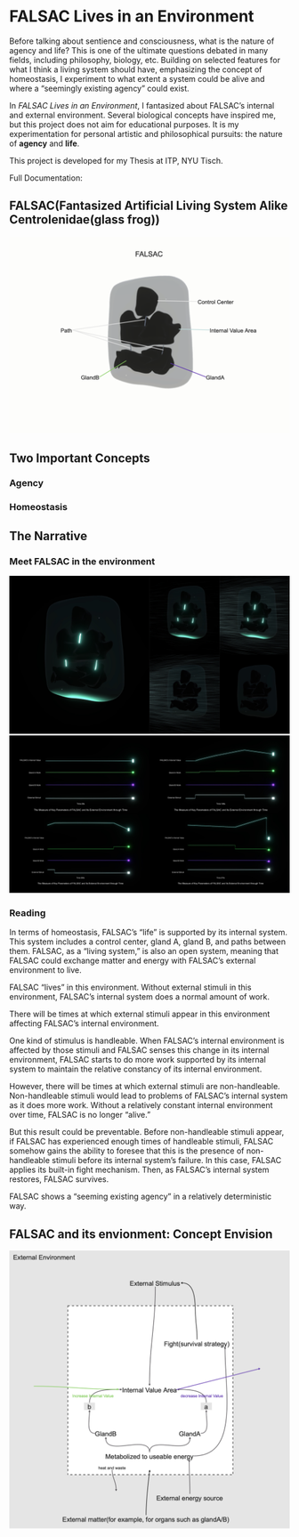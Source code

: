 # FALSAC Lives in an Environment

Before talking about sentience and consciousness, what is the nature of agency and life? This is one of the ultimate questions debated in many fields, including philosophy, biology, etc. Building on selected features for what I think a living system should have, emphasizing the concept of homeostasis, I experiment to what extent a system could be alive and where a “seemingly existing agency” could exist.

In _FALSAC Lives in an Environment_, I fantasized about FALSAC’s internal and external environment. Several biological concepts have inspired me, but this project does not aim for educational purposes. It is my experimentation for personal artistic and philosophical pursuits: the nature of **agency** and **life**.

This project is developed for my Thesis at ITP, NYU Tisch.

Full Documentation:

## FALSAC(Fantasized Artificial Living System Alike Centrolenidae(glass frog))
![FALSACVisual](/Images/FALSACVisual.png)

## Two Important Concepts
### Agency

### Homeostasis

## The Narrative
### Meet FALSAC in the environment
![FALSACStates](/Images/FALSACStates.JPEG)
![DataStates](/Images/DataStates.JPEG)
### Reading
In terms of homeostasis, FALSAC’s “life” is supported by its internal system. This system includes a control center, gland A, gland B, and paths between them. FALSAC, as a “living system,” is also an open system, meaning that FALSAC could exchange matter and energy with FALSAC’s external environment to live.

FALSAC “lives” in this environment. Without external stimuli in this environment, FALSAC’s internal system does a normal amount of work.

There will be times at which external stimuli appear in this environment affecting FALSAC’s internal environment.

One kind of stimulus is handleable. When FALSAC’s internal environment is affected by those stimuli and FALSAC senses this change in its internal environment, FALSAC starts to do more work supported by its internal system to maintain the relative constancy of its internal environment.

However, there will be times at which external stimuli are non-handleable. Non-handleable stimuli would lead to problems of FALSAC’s internal system as it does more work. Without a relatively constant internal environment over time, FALSAC is no longer “alive.”

But this result could be preventable. Before non-handleable stimuli appear, if FALSAC has experienced enough times of handleable stimuli, FALSAC somehow gains the ability to foresee that this is the presence of non-handleable stimuli before its internal system’s failure. In this case, FALSAC applies its built-in fight mechanism. Then, as FALSAC’s internal system restores, FALSAC survives.

FALSAC shows a “seeming existing agency” in a relatively deterministic way.

## FALSAC and its envionment: Concept Envision
![ConceptEnvision](/Images/ConceptEnvision.png)
